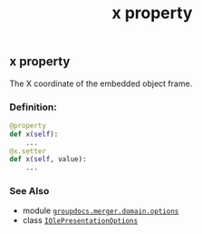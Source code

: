 ﻿---
title: x property
second_title: GroupDocs.Merger for Python via .NET API References
description: 
type: docs
url: /python-net/groupdocs.merger.domain.options/iolepresentationoptions/x/
is_root: false
weight: 80
---

## x property


The X coordinate of the embedded object frame.
### Definition:
```python
@property
def x(self):
    ...
@x.setter
def x(self, value):
    ...
```

### See Also
* module [`groupdocs.merger.domain.options`](../../)
* class [`IOlePresentationOptions`](/merger/python-net/groupdocs.merger.domain.options/iolepresentationoptions)
